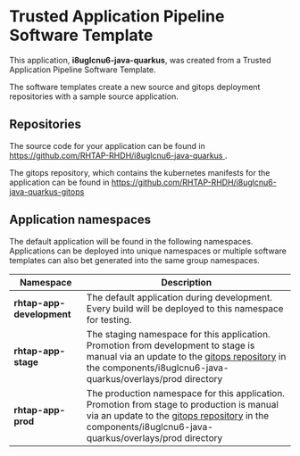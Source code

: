 # Trusted Application Pipeline Software Template

This application, **i8uglcnu6-java-quarkus**, was created from a Trusted Application Pipeline Software Template.

The software templates create a new source and gitops deployment repositories with a sample source application. 

## Repositories

The source code for your application can be found in [https://github.com/RHTAP-RHDH/i8uglcnu6-java-quarkus ](https://github.com/RHTAP-RHDH/i8uglcnu6-java-quarkus ).
 
The gitops repository, which contains the kubernetes manifests for the application can be found in 
[https://github.com/RHTAP-RHDH/i8uglcnu6-java-quarkus-gitops ](https://github.com/RHTAP-RHDH/i8uglcnu6-java-quarkus-gitops ) 

## Application namespaces 

The default application will be found in the following namespaces. Applications can be deployed into unique namespaces or multiple software templates can also bet generated into the same group namespaces.  

|  Namespace   |  Description   |  
| -------- | -------- |   
| **rhtap-app-development** | The default application during development. Every build will be deployed to this namespace for testing. | 
| **rhtap-app-stage** | The staging namespace for this application. Promotion from development to stage is manual via an update to the [gitops repository](https://github.com/RHTAP-RHDH/i8uglcnu6-java-quarkus-gitops ) in the components/i8uglcnu6-java-quarkus/overlays/prod directory |  
| **rhtap-app-prod** | The production namespace for this application. Promotion from stage to production is manual via an update to the [gitops repository](https://github.com/RHTAP-RHDH/i8uglcnu6-java-quarkus-gitops ) in the components/i8uglcnu6-java-quarkus/overlays/prod directory | 